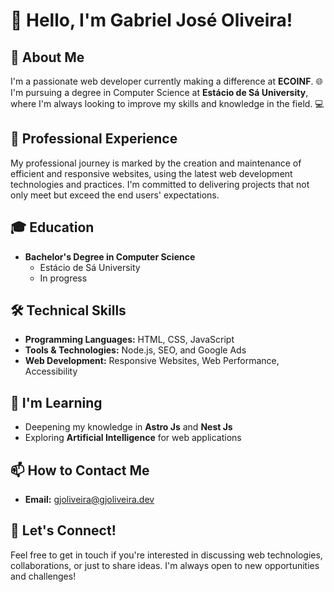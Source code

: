 # 👋 Hello, I'm Gabriel José Oliveira!

## 🚀 About Me
I'm a passionate web developer currently making a difference at **ECOINF**. 🌐 I'm pursuing a degree in Computer Science at **Estácio de Sá University**, where I'm always looking to improve my skills and knowledge in the field. 💻

## 💼 Professional Experience
My professional journey is marked by the creation and maintenance of efficient and responsive websites, using the latest web development technologies and practices. I'm committed to delivering projects that not only meet but exceed the end users' expectations.

## 🎓 Education
- **Bachelor's Degree in Computer Science**
  - Estácio de Sá University
  - In progress

## 🛠️ Technical Skills
- **Programming Languages:** HTML, CSS, JavaScript
- **Tools & Technologies:** Node.js, SEO, and Google Ads
- **Web Development:** Responsive Websites, Web Performance, Accessibility

## 🌱 I'm Learning
- Deepening my knowledge in **Astro Js** and **Nest Js**
- Exploring **Artificial Intelligence** for web applications

## 📫 How to Contact Me
<!--
**GitHub:** [@yourGitHubUsername](https://github.com/yourGitHubUsername)
- **LinkedIn:** [Your Name on LinkedIn](https://www.linkedin.com/in/yourlinkedinprofile/)
-->
- **Email:** gjoliveira@gjoliveira.dev

## 🌟 Let's Connect!
Feel free to get in touch if you're interested in discussing web technologies, collaborations, or just to share ideas. I'm always open to new opportunities and challenges!

<!--
gjoliveira963/gjoliveira963 is a ✨ special ✨ repository because its `README.md` (this file) appears on your GitHub profile.
You can click the Preview link to take a look at your changes.
-->
